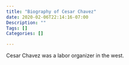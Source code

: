 ```yaml
---
title: "Biography of Cesar Chavez"
date: 2020-02-06T22:14:16-07:00
Description: ""
Tags: []
Categories: []

---
```


Cesar Chavez was a labor organizer in the west. 
